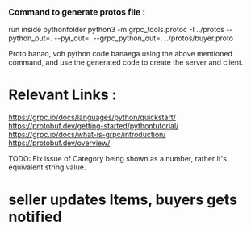 ### Command to generate protos file :
run inside pythonfolder
python3 -m grpc_tools.protoc -I ../protos --python_out=. --pyi_out=. --grpc_python_out=. ../protos/buyer.proto 

Proto banao, voh python code banaega using the above mentioned command, and use the generated code to create the server and client.

# Relevant Links : 
https://grpc.io/docs/languages/python/quickstart/
https://protobuf.dev/getting-started/pythontutorial/
https://grpc.io/docs/what-is-grpc/introduction/
https://protobuf.dev/overview/


TODO: Fix issue of Category being shown as a number, rather it's equivalent string value.

# seller updates Items, buyers gets notified
